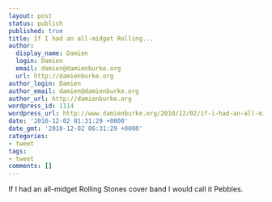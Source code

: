 ```yaml
---
layout: post
status: publish
published: true
title: If I had an all-midget Rolling...
author:
  display_name: Damien
  login: Damien
  email: damien@damienburke.org
  url: http://damienburke.org
author_login: Damien
author_email: damien@damienburke.org
author_url: http://damienburke.org
wordpress_id: 1114
wordpress_url: http://www.damienburke.org/2010/12/02/if-i-had-an-all-midget-rolling/
date: '2010-12-02 01:31:29 +0000'
date_gmt: '2010-12-02 06:31:29 +0000'
categories:
- tweet
tags:
- tweet
comments: []
---
```

<p>If I had an all-midget Rolling Stones cover band I would call it Pebbles.</p>
